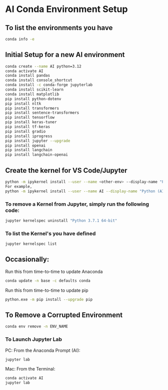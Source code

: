 # AI Conda Environment Setup

## To list the environments you have

``` Bash
conda info -e
```

## Initial Setup for a new AI environment

``` Bash
conda create --name AI python=3.12
conda activate AI
conda install pandas
conda install console_shortcut
conda install -c conda-forge jupyterlab
conda install scikit-learn
conda install matplotlib
pip install python-dotenv
pip install nltk
pip install transformers
pip install sentence-transformers
pip install tensorflow
pip install keras-tuner
pip install tf-keras
pip install gradio
pip install iprogress
pip install jupyter --upgrade
pip install openai
pip install langchain
pip install langchain-openai
```

## Create the kernel for VS Code/Jupyter

``` Bash
python -m ipykernel install --user --name <other-env> --display-name "Python (<other-env>)"
For example,
python -m ipykernel install --user --name AI --display-name "Python (AI)"
```
### To remove a Kernel from Jupyter, simply run the following code:

``` Bash
jupyter kernelspec uninstall "Python 3.7.1 64-bit"
```

### To list the Kernel's you have defined

``` Bash
jupyter kernelspec list
```

## Occasionally:

Run this from time-to-time to update Anaconda

``` Bash
conda update -n base -c defaults conda
```

Run this from time-to-time to update pip

``` Bash
python.exe -m pip install --upgrade pip
```

## To Remove a Corrupted Environment

``` Bash
conda env remove -n ENV_NAME
```

### To Launch Jupyter Lab

PC:  From the Anaconda Prompt (AI):

``` Bash
jupyter lab
```

Mac:  From the Terminal:

``` Bash
conda activate AI
jupyter lab
```
